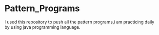 #  Pattern_Programs
I used this repository to push all the pattern programs,i am practicing daily by using java programming language.
